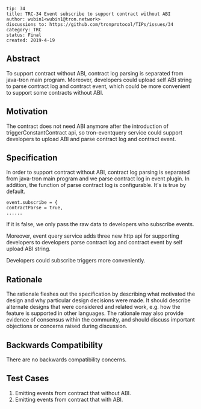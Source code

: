 ```
tip: 34
title: TRC-34 Event subscribe to support contract without ABI
author: wubin1<wubin1@tron.network> 
discussions to: https://github.com/tronprotocol/TIPs/issues/34
category: TRC
status: Final
created: 2019-4-19
```

## Abstract

To support contract without ABI, contract log parsing is separated from java-tron main program.
Moreover, developers could upload self ABI string to parse contract log and contract event, which could be more convenient to support some contracts without ABI.

## Motivation

The contract does not need ABI anymore after the introduction of triggerConstantContract api, so tron-eventquery service could support developers to upload ABI and parse contract log and contract event.

## Specification

In order to support contract without ABI, contract log parsing is separated from java-tron main program and we parse contract log in event plugin.
In addition, the function of parse contract log is configurable. It's is true by default.

```
event.subscribe = {
contractParse = true,
......
```

If it is false, we only pass the raw data to developers who subscribe events.

Moreover, event query service adds three new http api for supporting developers to developers parse contract log and contract event by self upload ABI string.

Developers could subscribe triggers more conveniently.


## Rationale

The rationale fleshes out the specification by describing what motivated the design and why particular design decisions were made. It should describe alternate designs that were considered and related work, e.g. how the feature is supported in other languages. The rationale may also provide evidence of consensus within the community, and should discuss important objections or concerns raised during discussion.

## Backwards Compatibility

There are no backwards compatibility concerns.

## Test Cases

1. Emitting events from contract that without ABI.
2. Emitting events from contract that with ABI.



